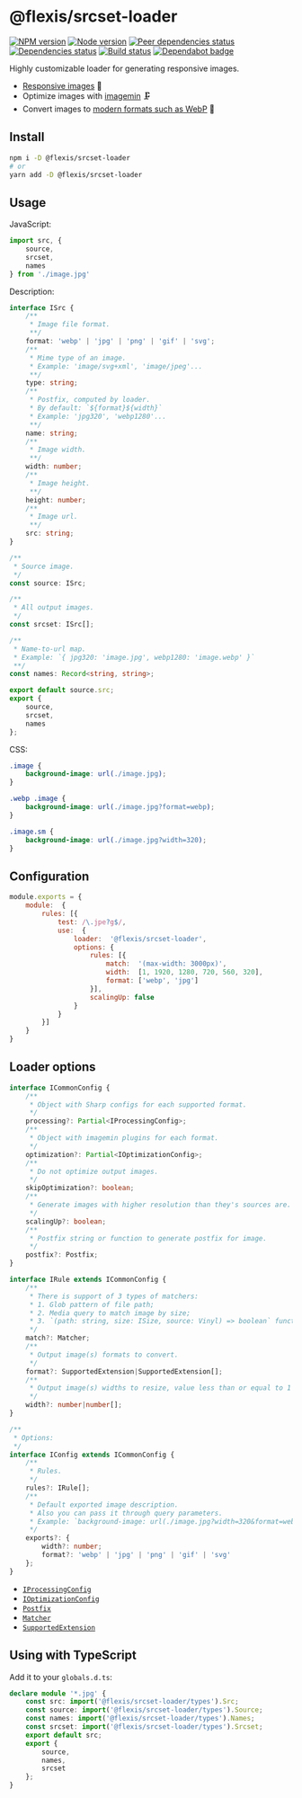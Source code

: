 # @flexis/srcset-loader

[![NPM version][npm]][npm-url]
[![Node version][node]][node-url]
[![Peer dependencies status][peer-deps]][peer-deps-url]
[![Dependencies status][deps]][deps-url]
[![Build status][build]][build-url]
[![Dependabot badge][dependabot]][dependabot-url]

[npm]: https://img.shields.io/npm/v/@flexis/srcset-loader.svg
[npm-url]: https://npmjs.com/package/@flexis/srcset-loader

[node]: https://img.shields.io/node/v/@flexis/srcset-loader.svg
[node-url]: https://nodejs.org

[peer-deps]: https://david-dm.org/TrigenSoftware/flexis-srcset-loader/peer-status.svg
[peer-deps-url]: https://david-dm.org/TrigenSoftware/flexis-srcset-loader?type=peer

[deps]: https://david-dm.org/TrigenSoftware/flexis-srcset-loader.svg
[deps-url]: https://david-dm.org/TrigenSoftware/flexis-srcset-loader

[build]: http://img.shields.io/travis/com/TrigenSoftware/flexis-srcset-loader/master.svg
[build-url]: https://travis-ci.com/TrigenSoftware/flexis-srcset-loader

[dependabot]: https://api.dependabot.com/badges/status?host=github&repo=TrigenSoftware/flexis-srcset-loader
[dependabot-url]: https://dependabot.com/

Highly customizable loader for generating responsive images.

- [Responsive images](https://developer.mozilla.org/ru/docs/Learn/HTML/Multimedia_and_embedding/Responsive_images) 🌠
- Optimize images with [imagemin](https://www.npmjs.com/package/imagemin) 🗜
- Convert images to [modern formats such as WebP](https://developer.mozilla.org/ru/docs/Learn/HTML/Multimedia_and_embedding/Responsive_images#Use_modern_image_formats_boldly) 📸

## Install

```bash
npm i -D @flexis/srcset-loader
# or
yarn add -D @flexis/srcset-loader
```

## Usage

JavaScript:

```js
import src, {
    source,
    srcset,
    names
} from './image.jpg'
```

Description:

```ts
interface ISrc {
	/**
	 * Image file format.
	 **/
	format: 'webp' | 'jpg' | 'png' | 'gif' | 'svg';
	/**
	 * Mime type of an image.
	 * Example: 'image/svg+xml', 'image/jpeg'...
	 **/
	type: string;
	/**
	 * Postfix, computed by loader.
	 * By default: `${format}${width}`
	 * Example: 'jpg320', 'webp1280'...
	 **/
	name: string;
	/**
	 * Image width.
	 **/
	width: number;
	/**
	 * Image height.
	 **/
	height: number;
	/**
	 * Image url.
	 **/
	src: string;
}

/**
 * Source image.
 */
const source: ISrc;

/**
 * All output images.
 */
const srcset: ISrc[];

/**
 * Name-to-url map.
 * Example: `{ jpg320: 'image.jpg', webp1280: 'image.webp' }`
 **/
const names: Record<string, string>;

export default source.src;
export {
    source,
    srcset,
    names
};
```

CSS:

```css
.image {
    background-image: url(./image.jpg);
}

.webp .image {
    background-image: url(./image.jpg?format=webp);
}

.image.sm {
    background-image: url(./image.jpg?width=320);
}
```

## Configuration

```js
module.exports = {
    module:  {
        rules: [{
            test: /\.jpe?g$/,
            use:  {
                loader:  '@flexis/srcset-loader',
                options: {
                    rules: [{
                        match:  '(max-width: 3000px)',
                        width:  [1, 1920, 1280, 720, 560, 320],
                        format: ['webp', 'jpg']
                    }],
                    scalingUp: false
                }
            }
        }]
    }
}
```

## Loader options

```ts
interface ICommonConfig {
    /**
     * Object with Sharp configs for each supported format.
     */
    processing?: Partial<IProcessingConfig>;
    /**
     * Object with imagemin plugins for each format.
     */
    optimization?: Partial<IOptimizationConfig>;
    /**
     * Do not optimize output images.
     */
    skipOptimization?: boolean;
    /**
     * Generate images with higher resolution than they's sources are.
     */
    scalingUp?: boolean;
    /**
     * Postfix string or function to generate postfix for image.
     */
    postfix?: Postfix;
}

interface IRule extends ICommonConfig {
    /**
     * There is support of 3 types of matchers:
     * 1. Glob pattern of file path;
     * 2. Media query to match image by size;
     * 3. `(path: string, size: ISize, source: Vinyl) => boolean` function.
     */
    match?: Matcher;
    /**
     * Output image(s) formats to convert.
     */
    format?: SupportedExtension|SupportedExtension[];
    /**
     * Output image(s) widths to resize, value less than or equal to 1 will be detected as multiplier.
     */
    width?: number|number[];
}

/**
 * Options:
 */
interface IConfig extends ICommonConfig {
    /**
     * Rules.
     */
    rules?: IRule[];
    /**
     * Default exported image description.
     * Also you can pass it through query parameters.
     * Example: `background-image: url(./image.jpg?width=320&format=webp);`
     */
    exports?: {
        width?: number;
        format?: 'webp' | 'jpg' | 'png' | 'gif' | 'svg'
    };
}
```

- [`IProcessingConfig`](https://trigensoftware.github.io/flexis-srcset/interfaces/_types_.iprocessingconfig.html)
- [`IOptimizationConfig`](https://trigensoftware.github.io/flexis-srcset/interfaces/_types_.ioptimizationconfig.html)
- [`Postfix`](https://trigensoftware.github.io/flexis-srcset/modules/_types_.html#postfix)
- [`Matcher`](https://trigensoftware.github.io/flexis-srcset/modules/_helpers_.html#matcher)
- [`SupportedExtension`](https://trigensoftware.github.io/flexis-srcset/modules/_extensions_.html#supportedextension)


## Using with TypeScript

Add it to your `globals.d.ts`:

```ts
declare module '*.jpg' {
    const src: import('@flexis/srcset-loader/types').Src;
    const source: import('@flexis/srcset-loader/types').Source;
    const names: import('@flexis/srcset-loader/types').Names;
    const srcset: import('@flexis/srcset-loader/types').Srcset;
    export default src;
    export {
        source,
        names,
        srcset
    };
}
```
